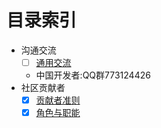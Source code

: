 
# 目录索引
- 沟通交流
    - [ ] [通用交流](https://github.com/open-telemetry/community#Communication)
    - 中国开发者:QQ群773124426
- 社区贡献者
    - [x] [贡献者准则](./CONTRIBUTING.md)
    - [x] [角色与职能](./membership.md)
